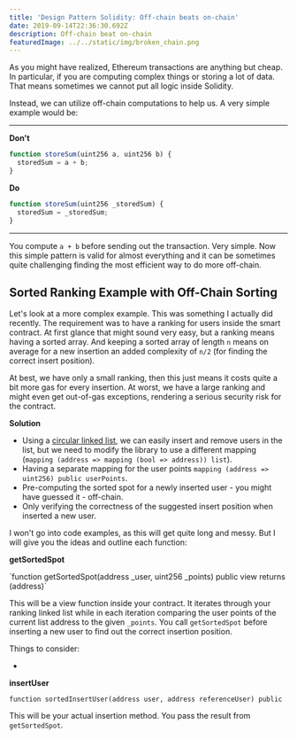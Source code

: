 ```yaml
---
title: 'Design Pattern Solidity: Off-chain beats on-chain'
date: 2019-09-14T22:36:30.692Z
description: Off-chain beat on-chain
featuredImage: ../../static/img/broken_chain.png
---
```

As you might have realized, Ethereum transactions are anything but cheap. In particular, if you are computing complex things or storing a lot of data. That means sometimes we cannot put all logic inside Solidity.

Instead, we can utilize off-chain computations to help us. A very simple example would be:

- - -

**Don't**

```javascript
function storeSum(uint256 a, uint256 b) {
  storedSum = a + b;
}
```

**Do**

```javascript
function storeSum(uint256 _storedSum) {
  storedSum = _storedSum;
}
```

- - -

You compute `a + b` before sending out the transaction. Very simple. Now this simple pattern is valid for almost everything and it can be sometimes quite challenging finding the most efficient way to do more off-chain.

## Sorted Ranking Example with Off-Chain Sorting

Let's look at a more complex example. This was something I actually did recently. The requirement was to have a ranking for users inside the smart contract. At first glance that might sound very easy, but a ranking means having a sorted array. And keeping a sorted array of length `n` means on average for a new insertion an added complexity of `n/2` (for finding the correct insert position).

At best, we have only a small ranking, then this just means it costs quite a bit more gas for every insertion. At worst, we have a large ranking and might even get out-of-gas exceptions, rendering a serious security risk for the contract.

**Solution**

* Using a [circular linked list](https://github.com/modular-network/ethereum-libraries/blob/master/LinkedListLib), we can easily insert and remove users in the list, but we need to modify the library to use a different mapping (`mapping (address => mapping (bool => address)) list`).
* Having a separate mapping for the user points `mapping (address => uint256) public userPoints`.
* Pre-computing the sorted spot for a newly inserted user - you might have guessed it - off-chain.
* Only verifying the correctness of the suggested insert position when inserted a new user.

I won't go into code examples, as this will get quite long and messy. But I will give you the ideas and outline each function:

 **getSortedSpot** 

\`function getSortedSpot(address _user, uint256 _points) public view returns (address)\`

This will be a view function inside your contract. It iterates through your ranking linked list while in each iteration comparing the user points of the current list address to the given `_points`. You call `getSortedSpot` before inserting a new user to find out the correct insertion position.

Things to consider:

* 

 **insertUser** 

`function sortedInsertUser(address user, address referenceUser) public`

This will be your actual insertion method. You pass the result from `getSortedSpot`.
